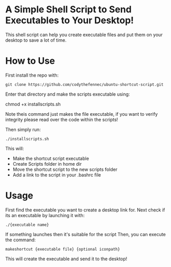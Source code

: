 # A Simple Shell Script to Send Executables to Your Desktop!
This shell script can help you create executable files and put them on your desktop to save a lot of time.

# How to Use
First install the repo with:

``git clone https://github.com/codythefennec/ubuntu-shortcut-script.git``

Enter that directory and make the scripts executable using:

chmod +x installscripts.sh

Note theis command just makes the file executable, if you want to verify integrity please read over the code within the scripts!

Then simply run:

``./installscripts.sh``

This will:
 - Make the shortcut script executable
 - Create Scripts folder in home dir
 - Move the shortcut script to the new scripts folder
 - Add a link to the script in your .bashrc file

# Usage
First find the executable you want to create a desktop link for.
Next check if its an executable by launching it with:

``./{executable name}``

If something launches then it's suitable for the script
Then, you can execute the command:

``makeshortcut {executable file} {optional iconpath}``

This will create the executable and send it to the desktop!
